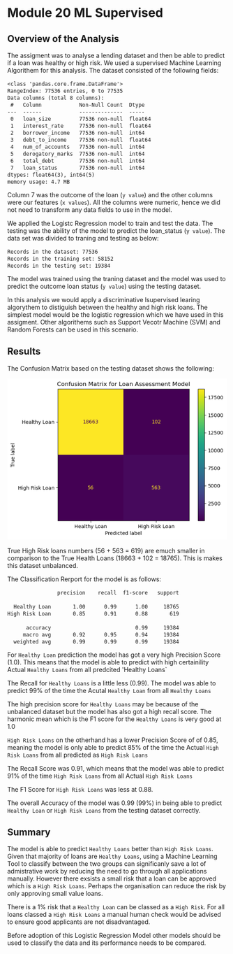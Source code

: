 # Module 20 ML Supervised

## Overview of the Analysis

The assigment was to analyse a lending dataset and then be able to predict if a loan was healthy or high risk.  We used a supervised Machine Learning Algorithem for this analysis. The dataset consisted of the following fields:
```
<class 'pandas.core.frame.DataFrame'>
RangeIndex: 77536 entries, 0 to 77535
Data columns (total 8 columns):
 #   Column            Non-Null Count  Dtype  
---  ------            --------------  -----  
 0   loan_size         77536 non-null  float64
 1   interest_rate     77536 non-null  float64
 2   borrower_income   77536 non-null  int64  
 3   debt_to_income    77536 non-null  float64
 4   num_of_accounts   77536 non-null  int64  
 5   derogatory_marks  77536 non-null  int64  
 6   total_debt        77536 non-null  int64  
 7   loan_status       77536 non-null  int64  
dtypes: float64(3), int64(5)
memory usage: 4.7 MB
```

Column 7 was the outcome of the loan (`y value`) and the other columns were our features (`x values`).  All the columns were numeric, hence we did not need to transform any data fields to use in the model.

We applied the Logistc Regression model to train and test the data. The testing was the ability of the model to predict the loan_status (`y value`). The data set was divided to traning and testing as below:

```
Records in the dataset: 77536
Records in the training set: 58152
Records in the testing set: 19384
```

The model was trained using the traning dataset and the model was used to predict the outcome loan status (`y value`) using the testing dataset.

In this analysis we would apply a discriminative lsupervised learing algorythem to distiguish between the healthy and high risk loans. The simplest model would be the logistic regression which we have used in this assigment. Other algorithems such as Support Vecotr Machine (SVM) and Random Forests can be used in this scenario.

## Results

The Confusion Matrix based on the testing dataset shows the following:

![Confusion Matrix](Output\confusion_matrix.png)

True High Risk loans numbers (56 + 563 = 619) are emuch smaller in comparison to the True Health Loans (18663 + 102 = 18765). This is makes this dataset unbalanced.

The Classification Rerport for the model is as follows:

```
                precision    recall  f1-score   support

  Healthy Loan       1.00      0.99      1.00     18765
High Risk Loan       0.85      0.91      0.88       619

      accuracy                           0.99     19384
     macro avg       0.92      0.95      0.94     19384
  weighted avg       0.99      0.99      0.99     19384
```

For `Healthy Loan` prediction the model has got a very high Precision Score (1.0). This means that the model is able to predict with high certainility Actual `Healthy Loans` from all predcited 'Healthy Loans`

The Recall for `Healthy Loans` is a little less (0.99). The model was able to predict 99% of the time the Acutal `Healthy Loan` from all `Healthy Loans`

The high precision score for `Healthy Loans` may be because of the unbalanced dataset but the model has also got a high recall score.  The harmonic mean which is the F1 score for the `Healthy Loans` is very good at 1.0

`High Risk Loans` on the otherhand has a lower Precision Score of of 0.85, meaning the model is only able to predict 85% of the time the Actual `High Risk Loans` from all predicted as `High Risk Loans`

The Recall Score was 0.91, which means that the model was able to predict 91% of the time `High Risk Loans` from all Actual `High Risk Loans`

The F1 Score for `High Risk Loans` was less at 0.88.

The overall Accuracy of the model was 0.99 (99%) in being able to predict `Healthy Loan` or `High Risk Loans` from the testing dataset correctly.


## Summary

The model is able to predict `Healthy Loans` better than `High Risk Loans`. Given that majority of loans are `Healthy Loans`, using a Machine Learning Tool to classify between the two groups can significanly save a lot of admistrative work by reducing the need to go through all applications manually. However there exsists a small risk that a loan can be approved which is a `High Risk Loans`. Perhaps the organisation can reduce the risk by only approving small value loans. 

There is a 1% risk that a `Healthy Loan` can be classed as a `High Risk`. For all loans classed a `High Risk Loans` a manual human check would be advised to ensure good applicants are not disadvantaged.

Before adoption of this Logistic Regression Model other models should be used to classify the data and its performance needs to be compared. 